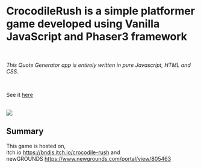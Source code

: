 # CrocodileRush is a simple platformer game developed using Vanilla JavaScript and Phaser3 framework

<br>

_This Quote Generator app is entirely written in pure Javascript, HTML and CSS._

<br>

See it [here](https://bndissanayaka.github.io/CrocodileRush)

<br>
<image src="images/game.PNG">

## Summary

This game is hosted on,
<br>
itch.io https://bndis.itch.io/crocodile-rush  and 
<br>
newGROUNDS https://www.newgrounds.com/portal/view/805463
